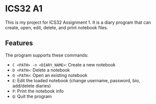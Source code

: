 # ICS32 A1

This is my project for ICS32 Assignment 1. It is a diary program that can create, open, edit, delete, and print notebook files.

## Features

The program supports these commands:

- `C <PATH> -n <DIARY_NAME>`: Create a new notebook
- `D <PATH>`: Delete a notebook
- `O <PATH>`: Open an existing notebook
- `E`: Edit the loaded notebook (change username, password, bio, add/delete diaries)
- `P`: Print the notebook info
- `Q`: Quit the program
